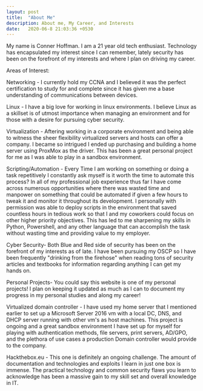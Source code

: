 ```yaml
---
layout: post
title:  "About Me"
description: About me, My Career, and Interests
date:   2020-06-8 21:03:36 +0530
---
```

My name is Conner Hoffman. I am a 21 year old tech enthusiast. Technology has encapsulated my interest since I can remember, lately security has been on the forefront of my interests and where I plan on driving my career.

Areas of Interest:

Networking - I currently hold my CCNA and I believed it was the perfect certification to study for and complete since it has given me a base understanding of communications between devices. 

Linux - I have a big love for working in linux environments. I believe Linux as a skillset is of utmost importance when managing an environment and for those with a desire for pursuing cyber security.

Virtualization - Aftering working in a corporate environment and being able to witness the sheer flexibility virtualized servers and hosts can offer a company. I became so intrigued I ended up purchasing and building a home server using ProxMox as the driver. This has been a great personal project for me as I was able to play in a sandbox environment. 

Scripting/Automation - Every Time I am working on something or doing a task repetitively I constantly ask myself is it worth the time to automate this process? In all of my professional job experience thus far I have come across numerous opportunities where there was wasted time and manpower on something that could be automated if given a few hours to tweak it and monitor it throughout its development. I personally with permission was able to deploy scripts in the environment that saved countless hours in tedious work so that I and my coworkers could focus on other higher priority objectives. This has led to me sharpening my skills in Python, Powershell, and any other language that can accomplish the task without wasting time and providing value to my employer. 

Cyber Security- Both Blue and Red side of security has been on the forefront of my interests as of late. I have been pursuing my OSCP so I have been frequently "drinking from the firehose" when reading tons of security articles and textbooks for information regarding anything I can get my hands on. 

Personal Projects-
You could say this website is one of my personal projects! I plan on keeping it updated as much as I can to document my progress in my personal studies and along my career!

Virtualized domain controller - I have used my home server that I mentioned earlier to set up a Microsoft Server 2016 vm with a local DC, DNS, and DHCP server running with other vm's as host machines. This project is ongoing and a great sandbox environment I have set up for myself for playing with authentication methods, file servers, print servers, AD/GPO, and the plethora of use cases a production Domain controller would provide to the company.

Hackthebox.eu - This one is definitely an ongoing challenge. The amount of documentation and technologies and exploits I learn in just one box is immense. The practical technology and common security flaws you learn to acknowledge has been a massive gain to my skill set and overall knowledge in IT.
